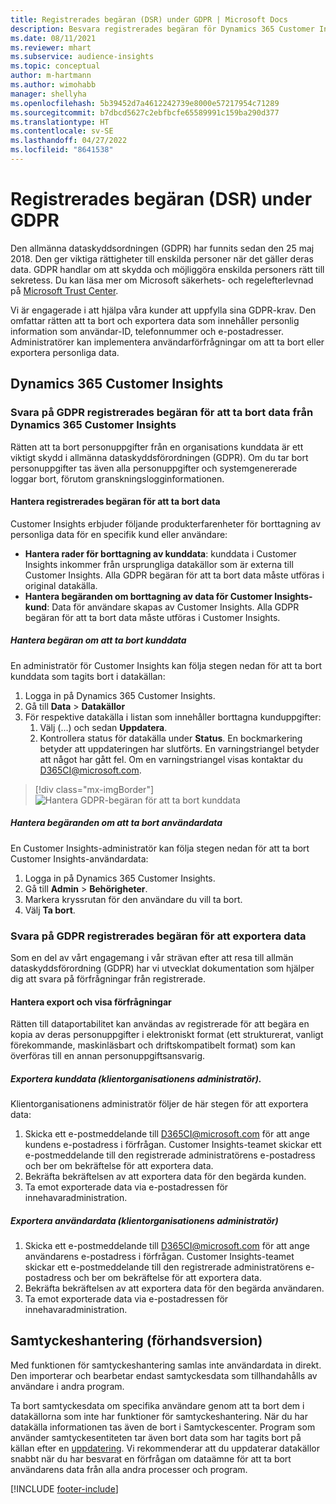 ```yaml
---
title: Registrerades begäran (DSR) under GDPR | Microsoft Docs
description: Besvara registrerades begäran för Dynamics 365 Customer Insights.
ms.date: 08/11/2021
ms.reviewer: mhart
ms.subservice: audience-insights
ms.topic: conceptual
author: m-hartmann
ms.author: wimohabb
manager: shellyha
ms.openlocfilehash: 5b39452d7a4612242739e8000e57217954c71289
ms.sourcegitcommit: b7dbcd5627c2ebfbcfe65589991c159ba290d377
ms.translationtype: HT
ms.contentlocale: sv-SE
ms.lasthandoff: 04/27/2022
ms.locfileid: "8641538"
---
```

# <a name="data-subject-rights-dsr-requests-under-gdpr"></a>Registrerades begäran (DSR) under GDPR

Den allmänna dataskyddsordningen (GDPR) har funnits sedan den 25 maj 2018. Den ger viktiga rättigheter till enskilda personer när det gäller deras data. GDPR handlar om att skydda och möjliggöra enskilda personers rätt till sekretess. Du kan läsa mer om Microsoft säkerhets- och regelefterlevnad på [Microsoft Trust Center](https://www.microsoft.com/trust-center).

Vi är engagerade i att hjälpa våra kunder att uppfylla sina GDPR-krav. Den omfattar rätten att ta bort och exportera data som innehåller personlig information som användar-ID, telefonnummer och e-postadresser. Administratörer kan implementera användarförfrågningar om att ta bort eller exportera personliga data.

## <a name="dynamics-365-customer-insights"></a>Dynamics 365 Customer Insights

### <a name="responding-to-gdpr-data-subject-delete-requests-for-dynamics-365-customer-insights"></a>Svara på GDPR registrerades begäran för att ta bort data från Dynamics 365 Customer Insights

Rätten att ta bort personuppgifter från en organisations kunddata är ett viktigt skydd i allmänna dataskyddsförordningen (GDPR). Om du tar bort personuppgifter tas även alla personuppgifter och systemgenererade loggar bort, förutom granskningslogginformationen.

#### <a name="manage-data-subject-delete-requests"></a>Hantera registrerades begäran för att ta bort data

Customer Insights erbjuder följande produkterfarenheter för borttagning av personliga data för en specifik kund eller användare:

- **Hantera rader för borttagning av kunddata**: kunddata i Customer Insights inkommer från ursprungliga datakällor som är externa till Customer Insights. Alla GDPR begäran för att ta bort data måste utföras i original datakälla.
- **Hantera begäranden om borttagning av data för Customer Insights-kund**: Data för användare skapas av Customer Insights. Alla GDPR begäran för att ta bort data måste utföras i Customer Insights.

##### <a name="manage-requests-to-delete-customer-data"></a>Hantera begäran om att ta bort kunddata

En administratör för Customer Insights kan följa stegen nedan för att ta bort kunddata som tagits bort i datakällan:

1. Logga in på Dynamics 365 Customer Insights.
2. Gå till **Data** > **Datakällor**
3. För respektive datakälla i listan som innehåller borttagna kunduppgifter:
   1. Välj (…) och sedan **Uppdatera**.
   2. Kontrollera status för datakälla under **Status**. En bockmarkering betyder att uppdateringen har slutförts. En varningstriangel betyder att något har gått fel. Om en varningstriangel visas kontaktar du D365CI@microsoft.com.

> [!div class="mx-imgBorder"]
> ![Hantera GDPR-begäran för att ta bort kunddata](media/gdpr-data-sources.png "Hantera GDPR begäran för att ta bort kunddata")

##### <a name="manage-delete-requests-for-user-data"></a>Hantera begäranden om att ta bort användardata

En Customer Insights-administratör kan följa stegen nedan för att ta bort Customer Insights-användardata:

1. Logga in på Dynamics 365 Customer Insights.
2. Gå till **Admin** > **Behörigheter**.
3. Markera kryssrutan för den användare du vill ta bort.
4. Välj **Ta bort**.

### <a name="responding-to-gdpr-data-subject-export-requests"></a>Svara på GDPR registrerades begäran för att exportera data

Som en del av vårt engagemang i vår strävan efter att resa till allmän dataskyddsförordning (GDPR) har vi utvecklat dokumentation som hjälper dig att svara på förfrågningar från registrerade.

#### <a name="manage-export-and-view-requests"></a>Hantera export och visa förfrågningar

Rätten till dataportabilitet kan användas av registrerade för att begära en kopia av deras personuppgifter i elektroniskt format (ett strukturerat, vanligt förekommande, maskinläsbart och driftskompatibelt format) som kan överföras till en annan personuppgiftsansvarig.

##### <a name="export-customer-data-tenant-admin"></a>Exportera kunddata (klientorganisationens administratör).

Klientorganisationens administratör följer de här stegen för att exportera data:

1. Skicka ett e-postmeddelande till D365CI@microsoft.com för att ange kundens e-postadress i förfrågan. Customer Insights-teamet skickar ett e-postmeddelande till den registrerade administratörens e-postadress och ber om bekräftelse för att exportera data.
2. Bekräfta bekräftelsen av att exportera data för den begärda kunden.
3. Ta emot exporterade data via e-postadressen för innehavaradministration.

##### <a name="export-user-data-tenant-admin"></a>Exportera användardata (klientorganisationens administratör)

1. Skicka ett e-postmeddelande till D365CI@microsoft.com för att ange användarens e-postadress i förfrågan. Customer Insights-teamet skickar ett e-postmeddelande till den registrerade administratörens e-postadress och ber om bekräftelse för att exportera data.
2. Bekräfta bekräftelsen av att exportera data för den begärda användaren.
3. Ta emot exporterade data via e-postadressen för innehavaradministration.

## <a name="consent-management-preview"></a>Samtyckeshantering (förhandsversion)

Med funktionen för samtyckeshantering samlas inte användardata in direkt. Den importerar och bearbetar endast samtyckesdata som tillhandahålls av användare i andra program.

Ta bort samtyckesdata om specifika användare genom att ta bort dem i datakällorna som inte har funktioner för samtyckeshantering. När du har datakälla informationen tas även de bort i Samtyckescenter. Program som använder samtyckesentiteten tar även bort data som har tagits bort på källan efter en [uppdatering](system.md#refresh-processes). Vi rekommenderar att du uppdaterar datakällor snabbt när du har besvarat en förfrågan om dataämne för att ta bort användarens data från alla andra processer och program.

[!INCLUDE [footer-include](includes/footer-banner.md)]